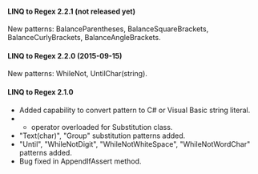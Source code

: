 #### LINQ to Regex 2.2.1 (not released yet)

New patterns: BalanceParentheses, BalanceSquareBrackets, BalanceCurlyBrackets, BalanceAngleBrackets.

#### LINQ to Regex 2.2.0 (2015-09-15)

New patterns: WhileNot, UntilChar(string).

#### LINQ to Regex 2.1.0

* Added capability to convert pattern to C# or Visual Basic string literal.
* + operator overloaded for Substitution class.
* "Text(char)", "Group" substitution patterns added.
* "Until", "WhileNotDigit", "WhileNotWhiteSpace", "WhileNotWordChar" patterns added.
* Bug fixed in AppendIfAssert method.
